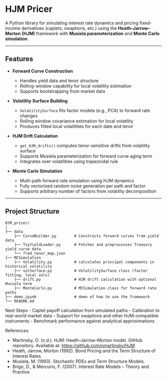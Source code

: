 # HJM Pricer

A Python library for simulating interest rate dynamics and pricing fixed-income derivatives 
(caplets, swaptions, etc.) using the **Heath–Jarrow–Morton (HJM)** framework with 
**Musiela parameterization** and **Monte Carlo simulation**.

---

## Features

- **Forward Curve Construction**  
  - Handles yield data and tenor structure  
  - Rolling-window capability for local volatility estimation  
  - Supports bootstrapping from market data

- **Volatility Surface Building**  
  - `VolatilitySurface` fits factor models (e.g., PCA) to forward rate changes  
  - Rolling window covariance estimation for local volatility  
  - Produces fitted local volatilities for each date and tenor

- **HJM Drift Calculation**  
  - `get_HJM_drifts()` computes tenor-sensitive drifts from volatility surface  
  - Supports Musiela parameterization for forward curve aging term  
  - Integrates over volatilities using trapezoidal rule

- **Monte Carlo Simulation**  
  - Multi-path forward rate simulation using HJM dynamics  
  - Fully vectorized random noise generation per path and factor  
  - Supports arbitrary number of factors from volatility decomposition

---

## Project Structure
```
HJM_pricer/
│
├── data                     
    ├── CurveBuilder.py        # Constructs forward curves from yield data 
    ├── TsyYieldLoader.py      # Fetches and preprocesses Treasury yield curve data 
    └── fred_tenor_map.json
├── MCSimulation
    ├── Volatility.py          # calculates principal components in historical volatility
    ├── volSurface.py          # VolatilitySurface class (factor fitting, local vols)
    ├── drift.py               # HJM drift calculation with optional Musiela term
    ├── MonteCarlo.py          # MCSimulation class for forward rate paths
├── demo.ipynb                 # demo of how to use the framework
└── README.md
```
Next Steps
	- Caplet payoff calculation from simulated paths
	- Calibration to real-world market data
	- Support for swaptions and other HJM-compatible instruments
	- Benchmark performance against analytical approximations

References
- Martinsky, O. (n.d.). HJM: Heath–Jarrow–Morton model. GitHub repository.
  Available at: https://github.com/omartinsky/HJM
- Heath, Jarrow, Morton (1992). Bond Pricing and the Term Structure of Interest Rates.
- Musiela, M. (1993). Stochastic PDEs and Term Structure Models.
- Brigo, D., & Mercurio, F. (2007). Interest Rate Models – Theory and Practice.
